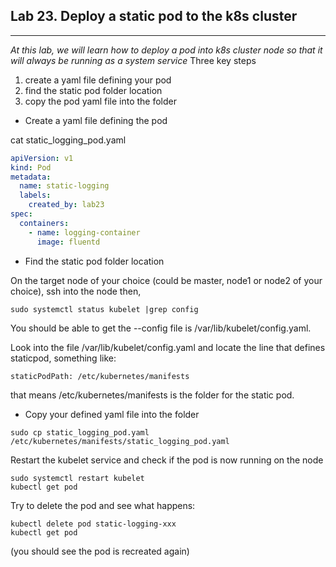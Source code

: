 ## Lab 23. Deploy a static pod to the k8s cluster
___

_At this lab, we will learn how to deploy a pod into k8s cluster node so that it will always be running as a system service_
Three key steps
  1. create a yaml file defining your pod
  2. find the static pod folder location
  3. copy the pod yaml file into the folder
  
* Create a yaml file defining the pod

cat static_logging_pod.yaml
```yaml
apiVersion: v1
kind: Pod
metadata:
  name: static-logging
  labels:
    created_by: lab23
spec:
  containers:
    - name: logging-container
      image: fluentd
```

* Find the static pod folder location

On the target node of your choice (could be master, node1 or node2 of your choice), ssh into the node then,
```
sudo systemctl status kubelet |grep config
```
You should be able to get the --config file is /var/lib/kubelet/config.yaml.

Look into the file /var/lib/kubelet/config.yaml and locate the line that defines staticpod, something like:

```
staticPodPath: /etc/kubernetes/manifests
```
that means /etc/kubernetes/manifests is the folder for the static pod.

* Copy your defined yaml file into the folder

```
sudo cp static_logging_pod.yaml /etc/kubernetes/manifests/static_logging_pod.yaml
```
Restart the kubelet service and check if the pod is now running on the node

```
sudo systemctl restart kubelet
kubectl get pod
```
Try to delete the pod and see what happens:

```
kubectl delete pod static-logging-xxx
kubectl get pod
```
(you should see the pod is recreated again)
